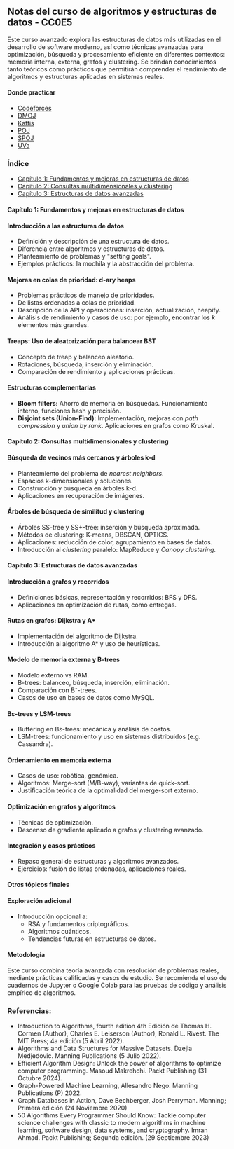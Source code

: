 ## Notas del curso de algoritmos y estructuras de datos - CC0E5

Este curso avanzado explora las estructuras de datos más utilizadas en el desarrollo de software moderno, así como técnicas avanzadas para optimización, búsqueda y procesamiento eficiente en diferentes contextos: memoria interna, externa, grafos y clustering. Se brindan conocimientos tanto teóricos como prácticos que permitirán comprender el rendimiento de algoritmos y estructuras aplicadas en sistemas reales.

#### Donde practicar

- [Codeforces](https://codeforces.com)
- [DMOJ](https://dmoj.ca)
- [Kattis](https://open.kattis.com)
- [POJ](https://poj.org)
- [SPOJ](https://spoj.com)
- [UVa](https://uva.onlinejudge.org)


### Índice

- [Capítulo 1: Fundamentos y mejoras en estructuras de datos](#capítulo-1-fundamentos-y-mejoras-en-estructuras-de-datos)
- [Capítulo 2: Consultas multidimensionales y clustering](#capítulo-2-consultas-multidimensionales-y-clustering)
- [Capítulo 3: Estructuras de datos avanzadas](#capítulo-3-estructuras-de-datos-avanzadas)


#### Capítulo 1: Fundamentos y mejoras en estructuras de datos

#### Introducción a las estructuras de datos  

- Definición y descripción de una estructura de datos.
- Diferencia entre algoritmos y estructuras de datos.
- Planteamiento de problemas y "setting goals".
- Ejemplos prácticos: la mochila y la abstracción del problema.

#### Mejoras en colas de prioridad: d-ary heaps  

- Problemas prácticos de manejo de prioridades.
- De listas ordenadas a colas de prioridad.
- Descripción de la API y operaciones: inserción, actualización, heapify.
- Análisis de rendimiento y casos de uso: por ejemplo, encontrar los *k* elementos más grandes.

#### Treaps: Uso de aleatorización para balancear BST  

- Concepto de treap y balanceo aleatorio.
- Rotaciones, búsqueda, inserción y eliminación.
- Comparación de rendimiento y aplicaciones prácticas.

#### Estructuras complementarias  

- **Bloom filters:** Ahorro de memoria en búsquedas. Funcionamiento interno, funciones hash y precisión.
- **Disjoint sets (Union-Find):** Implementación, mejoras con *path compression* y *union by rank*. Aplicaciones en grafos como Kruskal.


#### Capítulo 2: Consultas multidimensionales y clustering

#### Búsqueda de vecinos más cercanos y árboles k-d  

- Planteamiento del problema de *nearest neighbors*.
- Espacios k-dimensionales y soluciones.
- Construcción y búsqueda en árboles k-d.
- Aplicaciones en recuperación de imágenes.

#### Árboles de búsqueda de similitud y clustering  

- Árboles SS-tree y SS+-tree: inserción y búsqueda aproximada.
- Métodos de clustering: K-means, DBSCAN, OPTICS.
- Aplicaciones: reducción de color, agrupamiento en bases de datos.
- Introducción al *clustering* paralelo: MapReduce y *Canopy clustering*.

#### Capítulo 3: Estructuras de datos avanzadas

#### Introducción a grafos y recorridos  

- Definiciones básicas, representación y recorridos: BFS y DFS.
- Aplicaciones en optimización de rutas, como entregas.
  
#### Rutas en grafos: Dijkstra y A*  

- Implementación del algoritmo de Dijkstra.
- Introducción al algoritmo A* y uso de heurísticas.

#### Modelo de memoria externa y B-trees  

- Modelo externo vs RAM.
- B-trees: balanceo, búsqueda, inserción, eliminación.
- Comparación con B⁺-trees.
- Casos de uso en bases de datos como MySQL.


#### Bε-trees y LSM-trees  

- Buffering en Bε-trees: mecánica y análisis de costos.
- LSM-trees: funcionamiento y uso en sistemas distribuidos (e.g. Cassandra).

#### Ordenamiento en memoria externa  

- Casos de uso: robótica, genómica.
- Algoritmos: Merge-sort (M/B-way), variantes de quick-sort.
- Justificación teórica de la optimalidad del merge-sort externo.


#### Optimización en grafos y algoritmos  

- Técnicas de optimización.
- Descenso de gradiente aplicado a grafos y clustering avanzado.

#### Integración y casos prácticos  

- Repaso general de estructuras y algoritmos avanzados.
- Ejercicios: fusión de listas ordenadas, aplicaciones reales.


#### Otros tópicos finales

#### Exploración adicional  

- Introducción opcional a:
  - RSA y fundamentos criptográficos.
  - Algoritmos cuánticos.
  - Tendencias futuras en estructuras de datos.



#### Metodología

Este curso combina teoría avanzada con resolución de problemas reales, mediante prácticas calificadas y casos de estudio. Se recomienda el uso de cuadernos de Jupyter o Google Colab para las pruebas de código y análisis empírico de algoritmos.

### Referencias:

- Introduction to Algorithms, fourth edition 4th Edición de Thomas H. Cormen (Author), Charles E. Leiserson (Author), Ronald L. Rivest. The MIT Press; 4a edición (5 Abril 2022).
- Algorithms and Data Structures for Massive Datasets.  Dzejla Medjedovic. Manning Publications  (5 Julio 2022). 
- Efficient Algorithm Design: Unlock the power of algorithms to optimize computer programming. Masoud Makrehchi. Packt Publishing (31 Octubre 2024).
- Graph-Powered Machine Learning, Allesandro Nego. Manning Publications (P) 2022. 
- Graph Databases in Action, Dave Bechberger,  Josh Perryman. Manning; Primera edición (24 Noviembre 2020) 
- 50 Algorithms Every Programmer Should Know: Tackle computer science challenges with classic to modern algorithms in machine learning, software design, data systems, and cryptography. Imran Ahmad. Packt Publishing; Segunda edición. (29 Septiembre 2023) 
